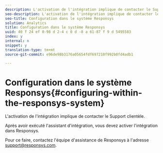 ```yaml
---
description: L'activation de l'intégration implique de contacter le Support clientèle.
seo-description: L'activation de l'intégration implique de contacter le Support clientèle.
seo-title: Configuration dans le système Responsys
solution: Analytics
title: Configuration dans le système Responsys
uuid: 40 f 24 ef 0-98 d 2-4 c 0 d -8 a 61-87 f 9 d 5495583
index: y
internal: n
snippet: y
translation-type: tm+mt
source-git-commit: e96de98b3176a05654fdf697210f992b0fd4adb1

---
```



# Configuration dans le système Responsys{#configuring-within-the-responsys-system}

L'activation de l'intégration implique de contacter le Support clientèle.

Après avoir exécuté l'assistant d'intégration, vous devez activer l'intégration dans Responsys.

Pour ce faire, contactez l'équipe d'assistance de Responsys à l'adresse support@responsys.com.
